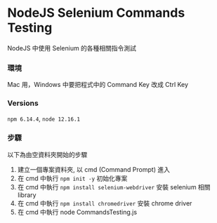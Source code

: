 # NodeJS Selenium Commands Testing
NodeJS 中使用 Selenium 的各種相關指令測試

### 環境

Mac 用，Windows 中要把程式中的 Command Key 改成 Ctrl Key

### Versions

`npm 6.14.4`, `node 12.16.1`

### 步驟

以下為由空資料夾開始的步驟

1. 建立一個專案資料夾, 以 cmd (Command Prompt) 進入
2. 在 cmd 中執行 `npm init -y` 初始化專案
3. 在 cmd 中執行 `npm install selenium-webdriver` 安裝 selenium 相關 library
4. 在 cmd 中執行 `npm install chromedriver` 安裝 chrome driver
5. 在 cmd 中執行 node CommandsTesting.js
